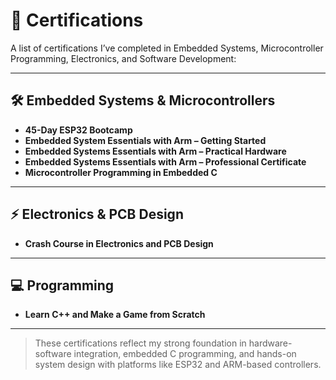 # 📜 Certifications

A list of certifications I’ve completed in Embedded Systems, Microcontroller Programming, Electronics, and Software Development:

---

## 🛠 Embedded Systems & Microcontrollers

- **45-Day ESP32 Bootcamp**
- **Embedded System Essentials with Arm – Getting Started**
- **Embedded Systems Essentials with Arm – Practical Hardware**
- **Embedded Systems Essentials with Arm – Professional Certificate**
- **Microcontroller Programming in Embedded C**

---

## ⚡ Electronics & PCB Design

- **Crash Course in Electronics and PCB Design**

---

## 💻 Programming

- **Learn C++ and Make a Game from Scratch**

---

> These certifications reflect my strong foundation in hardware-software integration, embedded C programming, and hands-on system design with platforms like ESP32 and ARM-based controllers.
